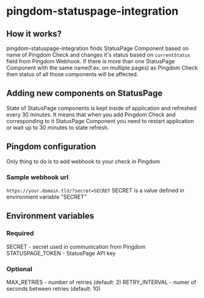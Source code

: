 # pingdom-statuspage-integration
## How it works?
pingdom-statuspage-integration finds StatusPage Component based on name of Pingdom Check and changes it's status based on `currentStatus` field from Pingdom Webhook. 
If there is more than one StatusPage Component with the same name(f.ex. on multiple pages) as Pingdom Check then status of all those components will be affected.

## Adding new components on StatusPage
State of StatusPage components is kept inside of application and refreshed every 30 minutes. It means that when you add Pingdom Check and corresponding to it StatusPage Component you need to restart application or wait up to 30 minutes to state refresh. 

## Pingdom configuration
Only thing to do is to add webhook to your check in Pingdom
### Sample webhook url
`https://your.domain.tld/?secret=SECRET`
SECRET is a value defined in environment variable "SECRET"

## Environment variables
### Required
SECRET - secret used in communication from Pingdom
STATUSPAGE_TOKEN - StatusPage API key
### Optional
MAX_RETRIES - number of retries (default: 2)
RETRY_INTERVAL - numer of seconds between retries (default: 10)